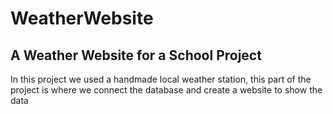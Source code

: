 # WeatherWebsite
## A Weather Website for a School Project
In this project we used a handmade local weather station, this part of the project is where we connect the database and create a website to show the data
